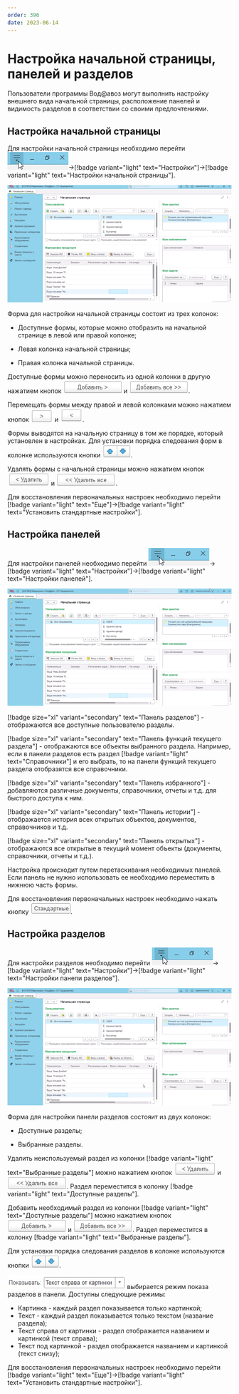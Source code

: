 ```yaml
---
order: 396
date: 2023-06-14
---
```

# Настройка начальной страницы, панелей и разделов

Пользователи программы Вод@авоз могут выполнить настройку внешнего вида начальной страницы, расположение панелей и видимость разделов в соответствии со своими предпочтениями.

## Настройка начальной страницы

Для настройки начальной страницы необходимо перейти ![](/images/Сервис_и_настройки.jpg)->[!badge variant="light" text="Настройки"]->[!badge variant="light" text="Настройки начальной страницы"].

![Настройка начальной страницы](/static/Настройка_начальной_страницы.gif)

Форма для настройки начальной страницы состоит из трех колонок:

- Доступные формы, которые можно отобразить на начальной странице в левой или правой колонке;

- Левая колонка начальной страницы;

- Правая колонка начальной страницы.

Доступные формы можно переносить из одной колонки в другую нажатием кнопок ![](/images/Добавить_настройки_начальной_страницы.jpg) и ![](/images/Добавить_все.jpg).

Перемещать формы между правой и левой колонками можно нажатием кнопок ![](/images/Переместить_в_правую_колонку.jpg) и ![](/images/Переместить_в_левую_колонку.jpg).

Формы выводятся на начальную страницу в том же порядке, который установлен в настройках. Для установки порядка следования форм в колонке используются кнопки ![](/images/Переместить_вверх_вниз.jpg).

Удалять формы с начальной страницы можно нажатием кнопок ![](/images/Удалить_настройки_начальной_страницы.jpg) и ![](/images/Удалить_все.jpg).

Для восстановления первоначальных настроек необходимо перейти [!badge variant="light" text="Еще"]->[!badge variant="light" text="Установить стандартные настройки"].

## Настройка панелей 

Для настройки панелей необходимо перейти ![](/images/Сервис_и_настройки.jpg)->[!badge variant="light" text="Настройки"]->[!badge variant="light" text="Настройки панелей"].

![Редактор панелей](/static/Редактор_панелей.gif)

[!badge size="xl" variant="secondary" text="Панель разделов"] - отображаются все доступные пользователю разделы.

[!badge size="xl" variant="secondary" text="Панель функций текущего раздела"] - отображаются все объекты выбранного раздела. Например, если в панели разделов есть раздел [!badge variant="light" text="Справочники"] и его выбрать, то на панели функций текущего раздела отобразятся все справочники. 

[!badge size="xl" variant="secondary" text="Панель избранного"] - добавляются различные документы, справочники, отчеты и т.д. для быстрого доступа к ним.

[!badge size="xl" variant="secondary" text="Панель истории"] - отображается история всех открытых объектов, документов, справочников и т.д.

[!badge size="xl" variant="secondary" text="Панель открытых"] - отображаются все открытые в текущий момент объекты (документы, справочники, отчеты и т.д.).

Настройка происходит путем перетаскивания необходимых панелей. Если панель не нужно использовать ее необходимо переместить в нижнюю часть формы.

Для восстановления первоначальных настроек необходимо нажать кнопку ![](/images/Стандартные.jpg).

## Настройка разделов

Для настройки разделов необходимо перейти ![](/images/Сервис_и_настройки.jpg)->[!badge variant="light" text="Настройки"]->[!badge variant="light" text="Настройки панели разделов"].

![Настройка панели разделов](/static/Настройка_панели_разделов.gif)

Форма для настройки панели разделов состояит из двух колонок:

- Доступные разделы;

- Выбранные разделы.

Удалить неиспользуемый раздел из колонки [!badge variant="light" text="Выбранные разделы"] можно нажатием кнопок ![](/images/Удалить_настройки_начальной_страницы.jpg) и ![](/images/Удалить_все.jpg). Раздел переместится в колонку [!badge variant="light" text="Доступные разделы"].

Добавить необходимый раздел из колонки [!badge variant="light" text="Доступные разделы"] можно нажатием кнопок ![](/images/Добавить_настройки_начальной_страницы.jpg) и ![](/images/Добавить_все.jpg). Раздел переместится в колонку [!badge variant="light" text="Выбранные разделы"].

Для установки порядка следования разделов в колонке используются кнопки ![](/images/Переместить_вверх_вниз.jpg).

![](/images/Показывать.jpg) выбирается режим показа разделов в панели. Доступны следующие режимы:

- Картинка - каждый раздел показывается только картинкой;
- Текст - каждый раздел показывается только текстом (название раздела);
- Текст справа от картинки - раздел отображается названием и картинкой (текст справа);
- Текст под картинкой - раздел отображается названием и картинкой (текст снизу);

Для восстановления первоначальных настроек необходимо перейти  [!badge variant="light" text="Еще"]->[!badge variant="light" text="Установить стандартные настройки"].

